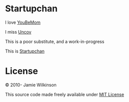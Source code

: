 Startupchan
==========

I love [YouBeMom](http://youbemom.com)

I miss [Uncov](http://www.wired.com/business/2008/01/uncov-calls-it/)

This is a poor substitute, and a work-in-progress

This is [Startupchan](http://startupchan.com)

License
=======

&copy; 2010- Jamie Wilkinson

This source code made freely available under [MIT License](http://opensource.org/licenses/MIT)
